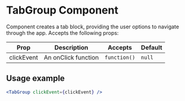 TabGroup Component
================

Component creates a tab block, providing the user options to navigate through the app. Accepts the following props:

| Prop            | Description            | Accepts                | Default   |
| --------------- | ---------------------- | ---------------------- | --------- |
| clickEvent      | An onClick function    | `function()`           | `null`    |

## Usage example

```jsx
<TabGroup clickEvent={clickEvent} />
```